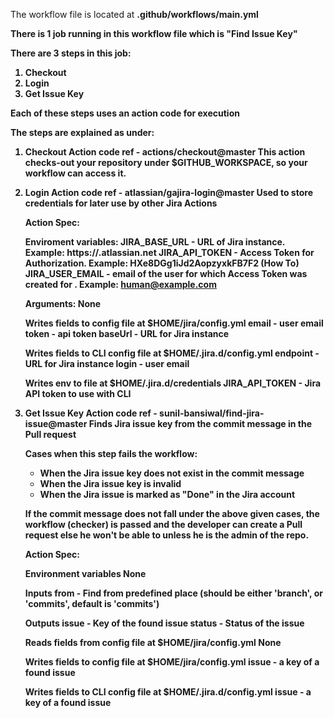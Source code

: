 The workflow file is located at <strong>.github/workflows/main.yml<strong>

There is 1 job running in this workflow file which is "Find Issue Key"

<p>There are 3 steps in this job:</p>
<ol>
   <li>Checkout</li>
   <li>Login</li>
   <li>Get Issue Key</li>
</ol>

Each of these steps uses an action code for execution

The steps are explained as under:

1) Checkout
   Action code ref - actions/checkout@master
   This action checks-out your repository under $GITHUB_WORKSPACE, so your workflow can access it.
   
2) Login
   Action code ref - atlassian/gajira-login@master
   Used to store credentials for later use by other Jira Actions

   Action Spec:
   
   Enviroment variables:
   JIRA_BASE_URL - URL of Jira instance. Example: https://<yourdomain>.atlassian.net
   JIRA_API_TOKEN - Access Token for Authorization. Example: HXe8DGg1iJd2AopzyxkFB7F2 (How To)
   JIRA_USER_EMAIL - email of the user for which Access Token was created for . Example: human@example.com

   Arguments:
   None

   Writes fields to config file at $HOME/jira/config.yml
   email - user email
   token - api token
   baseUrl - URL for Jira instance

   Writes fields to CLI config file at $HOME/.jira.d/config.yml
   endpoint - URL for Jira instance
   login - user email

   Writes env to file at $HOME/.jira.d/credentials
   JIRA_API_TOKEN - Jira API token to use with CLI
  
3) Get Issue Key
   Action code ref - sunil-bansiwal/find-jira-issue@master
   Finds Jira issue key from the commit message in the Pull request
   
   Cases when this step fails the workflow:
   - When the Jira issue key does not exist in the commit message
   - When the Jira issue key is invalid
   - When the Jira issue is marked as "Done" in the Jira account
   
   If the commit message does not fall under the above given cases, the workflow (checker) is passed and the developer can        create a Pull request else he won't be able to unless he is the admin of the repo.
   
   Action Spec:
   
   Environment variables
   None
   
   Inputs
   from - Find from predefined place (should be either 'branch', or 'commits', default is 'commits')

   Outputs
   issue - Key of the found issue
   status - Status of the issue
   
   Reads fields from config file at $HOME/jira/config.yml
   None

   Writes fields to config file at $HOME/jira/config.yml
   issue - a key of a found issue
   
   Writes fields to CLI config file at $HOME/.jira.d/config.yml
   issue - a key of a found issue
  
  


